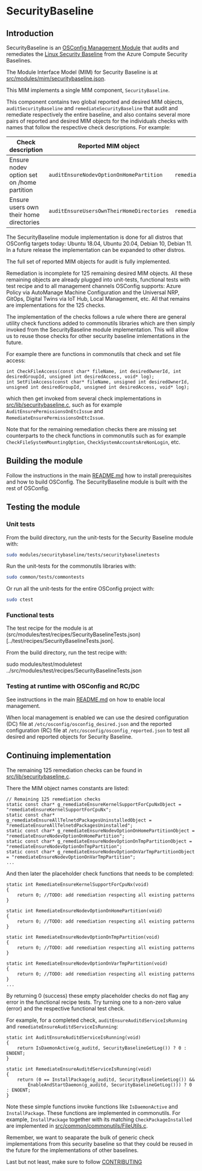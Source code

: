 # SecurityBaseline 

## Introduction

SecurityBaseline is an [OSConfig Management Module](../../../docs/modules.md) that audits and remediates the [Linux Security Baseline](https://learn.microsoft.com/en-us/azure/governance/policy/samples/guest-configuration-baseline-linux) from the Azure Compute Security Baselines.

The Module Interface Model (MIM) for Security Baseline is at [src/modules/mim/securitybaseline.json](../mim/securitybaseline.json).

This MIM implements a single MIM component, `SecurityBaseline`. 

This component contains two global reported and desired MIM objects, `auditSecurityBaseline` and `remediateSecurityBaseline` that audit and remediate respectively the entire baseline, and also contains several more pairs of reported and desired MIM objects for the individuals checks with names that follow the respective check descriptions. For example:

 Check description | Reported MIM object  | Desired MIM object
-----|-----|-----
Ensure nodev option set on /home partition | `auditEnsureNodevOptionOnHomePartition` | `remediateEnsureNodevOptionOnHomePartition`
Ensure users own their home directories | `auditEnsureUsersOwnTheirHomeDirectories` | `remediatesEnsureUsersOwnTheirHomeDirectories`

The SecurityBaseline module implementation is done for all distros that OSConfig targets today: Ubuntu 18.04, Ubuntu 20.04, Debian 10, Debian 11. In a future release the implementation can be expanded to other distros. 

The full set of reported MIM objects for audit is fully implemented. 

Remediation is incomplete for 125 remaining desired MIM objects. All these remaining objects are already plugged into unit-tests, functional tests with test recipe and to all management channels OSConfig supports: Azure Policy via AutoManage Machine Configuration and the Universal NRP, GitOps, Digital Twins via IoT Hub, Local Management, etc. All that remains are implementations for the 125 checks.

The implementation of the checks follows a rule where there are general utility check functions added to commonutils libraries which are then simply invoked from the SecurityBaseline module implementation. This will allow us to reuse those checks for other security baseline imlementations in the future.

For example there are functions in commonutils that check and set file access:

```
int CheckFileAccess(const char* fileName, int desiredOwnerId, int desiredGroupId, unsigned int desiredAccess, void* log);
int SetFileAccess(const char* fileName, unsigned int desiredOwnerId, unsigned int desiredGroupId, unsigned int desiredAccess, void* log);
```

which then get invoked from several check implementations in [src/lib/securitybaseline.c](src/lib/securitybaseline.c), such as for example `AuditEnsurePermissionsOnEtcIssue` and `RemediateEnsurePermissionsOnEtcIssue`.

Note that for the remaining remediation checks there are missing set counterparts to the check functions in commonutils such as for example `CheckFileSystemMountingOption`, `CheckSystemAccountsAreNonLogin`, etc. 
                                                                                                                                                                          
## Building the module

Follow the instructions in the main [README.md](../../README.md) how to install prerequisites and how to build OSConfig. The SecurityBaseline module is built with the rest of OSConfig.

## Testing the module

### Unit tests

From the build directory, run the unit-tests for the Security Baseline module with:

```bash
sudo modules/securitybaseline/tests/securitybaselinetests
```

Run the unit-tests for the commonutils libraries with:

```bash
sudo common/tests/commontests
```

Or run all the unit-tests for the entire OSConfig project with:

```bash
sudo ctest
```

### Functional tests

The test recipe for the module is at (src/modules/test/recipes/SecurityBaselineTests.json)[../test/recipes/SecurityBaselineTests.json].

From the build directory, run the test recipe with:

sudo modules/test/moduletest ../src/modules/test/recipes/SecurityBaselineTests.json

### Testing at runtime with OSConfig and RC/DC

See instructions in the main [README.md](../../../README.md) on how to enable local management.

When local management is enabled we can use the desired configuration (DC) file at `/etc/osconfig/osconfig_desired.json` and the reported configuration (RC) file at `/etc/osconfig/osconfig_reported.json` to test all desired and reported objects for Security Baseline.

## Continuing implementation

The remaining 125 remediation checks can be found in [src/lib/securitybaseline.c](src/lib/securitybaseline.c).

There the MIM object names constants are listed:

```
// Remaining 125 remediation checks
static const char* g_remediateEnsureKernelSupportForCpuNxObject = "remediateEnsureKernelSupportForCpuNx";
static const char* g_remediateEnsureAllTelnetdPackagesUninstalledObject = "remediateEnsureAllTelnetdPackagesUninstalled";
static const char* g_remediateEnsureNodevOptionOnHomePartitionObject = "remediateEnsureNodevOptionOnHomePartition";
static const char* g_remediateEnsureNodevOptionOnTmpPartitionObject = "remediateEnsureNodevOptionOnTmpPartition";
static const char* g_remediateEnsureNodevOptionOnVarTmpPartitionObject = "remediateEnsureNodevOptionOnVarTmpPartition";
...
```

And then later the placeholder check functions that needs to be completed:

```
static int RemediateEnsureKernelSupportForCpuNx(void)
{
    return 0; //TODO: add remediation respecting all existing patterns
}

static int RemediateEnsureNodevOptionOnHomePartition(void)
{
    return 0; //TODO: add remediation respecting all existing patterns
}

static int RemediateEnsureNodevOptionOnTmpPartition(void)
{
    return 0; //TODO: add remediation respecting all existing patterns
}

static int RemediateEnsureNodevOptionOnVarTmpPartition(void)
{
    return 0; //TODO: add remediation respecting all existing patterns
}
...
```

By returning 0 (success) these empty placeholder checks do not flag any error in the functional recipe tests. Try turning one to a non-zero value (error) and the respective functional test check. 

For example, for a completed check, `auditEnsureAuditdServiceIsRunning` and `remediateEnsureAuditdServiceIsRunning`:

```
static int AuditEnsureAuditdServiceIsRunning(void)
{
    return IsDaemonActive(g_auditd, SecurityBaselineGetLog()) ? 0 : ENOENT;
}
```

```
static int RemediateEnsureAuditdServiceIsRunning(void)
{
    return (0 == InstallPackage(g_auditd, SecurityBaselineGetLog()) &&
        EnableAndStartDaemon(g_auditd, SecurityBaselineGetLog())) ? 0 : ENOENT;
}
```

Note these simple functions invoke functions like `IsDaemonActive` and `InstallPackage`. These functions are implemented in commonutils. For example, `InstallPackage` together with its matching `CheckPackageInstalled` are implemented in [src/common/commonutils/FileUtils.c](../../common/commonutils/FileUtils.c).

Remember, we want to seaparate the bulk of generic check implementations from this security baseline so that they could be reused in the future for the implementations of other baselines.

Last but not least, make sure to follow [CONTRIBUTING](../../../CONTRIBUTING.md)
